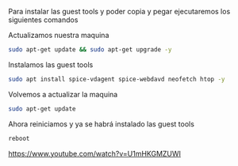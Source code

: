 Para instalar las guest tools y poder copia y pegar ejecutaremos los siguientes comandos

Actualizamos nuestra maquina
```Bash
sudo apt-get update && sudo apt-get upgrade -y
```

Instalamos las guest tools
```Bash
sudo apt install spice-vdagent spice-webdavd neofetch htop -y
```

Volvemos a actualizar la maquina
```Bash
sudo apt-get update
```

Ahora reiniciamos y ya se habrá instalado las guest tools
```Bash
reboot
```

https://www.youtube.com/watch?v=U1mHKGMZUWI

